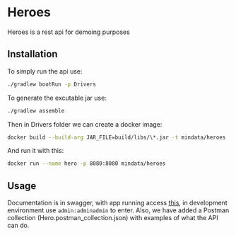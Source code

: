 # Heroes

Heroes is a rest api for demoing purposes

## Installation

To simply run the api use:

```bash
./gradlew bootRun -p Drivers
```

To generate the excutable jar use:

```bash
./gradlew assemble
```

Then in Drivers folder we can create a docker image:

```bash
docker build --build-arg JAR_FILE=build/libs/\*.jar -t mindata/heroes .
```

And run it with this:

```bash
docker run --name hero -p 8080:8080 mindata/heroes
```

## Usage
Documentation is in swagger, with app running access [this](http://localhost:8080/swagger-ui/#/), in development environment use ``admin:adminadmin`` to enter. Also, we have added a Postman collection (Hero.postman_collection.json) with examples of what the API can do.

